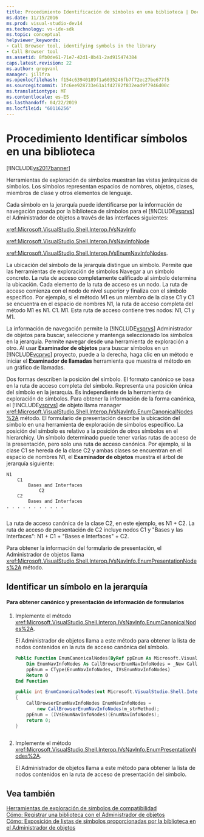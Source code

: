 ```yaml
---
title: Procedimiento Identificación de símbolos en una biblioteca | Documentos de Microsoft
ms.date: 11/15/2016
ms.prod: visual-studio-dev14
ms.technology: vs-ide-sdk
ms.topic: conceptual
helpviewer_keywords:
- Call Browser tool, identifying symbols in the library
- Call Browser tool
ms.assetid: 8fb0de61-71e7-42d1-8b41-2ad915474384
caps.latest.revision: 22
ms.author: gregvanl
manager: jillfra
ms.openlocfilehash: f154c63940189f1a6035246fb7f72ec27be677f5
ms.sourcegitcommit: 1fc6ee928733e61a1f42782f832ead9f7946d00c
ms.translationtype: MT
ms.contentlocale: es-ES
ms.lasthandoff: 04/22/2019
ms.locfileid: "60116256"
---
```

# <a name="how-to-identify-symbols-in-a-library"></a>Procedimiento Identificar símbolos en una biblioteca
[!INCLUDE[vs2017banner](../../includes/vs2017banner.md)]

Herramientas de exploración de símbolos muestran las vistas jerárquicas de símbolos. Los símbolos representan espacios de nombres, objetos, clases, miembros de clase y otros elementos de lenguaje.  
  
 Cada símbolo en la jerarquía puede identificarse por la información de navegación pasada por la biblioteca de símbolos para el [!INCLUDE[vsprvs](../../includes/vsprvs-md.md)] el Administrador de objetos a través de las interfaces siguientes:  
  
 <xref:Microsoft.VisualStudio.Shell.Interop.IVsNavInfo>  
  
 <xref:Microsoft.VisualStudio.Shell.Interop.IVsNavInfoNode>  
  
 <xref:Microsoft.VisualStudio.Shell.Interop.IVsEnumNavInfoNodes>.  
  
 La ubicación del símbolo de la jerarquía distingue un símbolo. Permite que las herramientas de exploración de símbolos Navegar a un símbolo concreto. La ruta de acceso completamente calificado al símbolo determina la ubicación. Cada elemento de la ruta de acceso es un nodo. La ruta de acceso comienza con el nodo de nivel superior y finaliza con el símbolo específico. Por ejemplo, si el método M1 es un miembro de la clase C1 y C1 se encuentra en el espacio de nombres N1, la ruta de acceso completa del método M1 es N1. C1. M1. Esta ruta de acceso contiene tres nodos: N1, C1 y M1.  
  
 La información de navegación permite la [!INCLUDE[vsprvs](../../includes/vsprvs-md.md)] Administrador de objetos para buscar, seleccione y mantenga seleccionado los símbolos en la jerarquía. Permite navegar desde una herramienta de exploración a otro. Al usar **Examinador de objetos** para buscar símbolos en un [!INCLUDE[vcprvc](../../includes/vcprvc-md.md)] proyecto, puede a la derecha, haga clic en un método e iniciar el **Examinador de llamadas** herramienta que muestra el método en un gráfico de llamadas.  
  
 Dos formas describen la posición del símbolo. El formato canónico se basa en la ruta de acceso completa del símbolo. Representa una posición única del símbolo en la jerarquía. Es independiente de la herramienta de exploración de símbolos. Para obtener la información de la forma canónica, el [!INCLUDE[vsprvs](../../includes/vsprvs-md.md)] de objeto llama manager <xref:Microsoft.VisualStudio.Shell.Interop.IVsNavInfo.EnumCanonicalNodes%2A> método. El formulario de presentación describe la ubicación del símbolo en una herramienta de exploración de símbolos específico. La posición del símbolo es relativo a la posición de otros símbolos en el hierarchicy. Un símbolo determinado puede tener varias rutas de acceso de la presentación, pero solo una ruta de acceso canónica. Por ejemplo, si la clase C1 se hereda de la clase C2 y ambas clases se encuentran en el espacio de nombres N1, el **Examinador de objetos** muestra el árbol de jerarquía siguiente:  
  
```  
N1  
    C1  
        Bases and Interfaces  
            C2  
    C2  
        Bases and Interfaces  
. . . . . . . . . . .  
  
```  
  
 La ruta de acceso canónica de la clase C2, en este ejemplo, es N1 + C2. La ruta de acceso de presentación de C2 incluye nodos C1 y "Bases y las Interfaces": N1 + C1 + "Bases e Interfaces" + C2.  
  
 Para obtener la información del formulario de presentación, el Administrador de objetos llama <xref:Microsoft.VisualStudio.Shell.Interop.IVsNavInfo.EnumPresentationNodes%2A> método.  
  
## <a name="identifying-a-symbol-in-the-hierarchy"></a>Identificar un símbolo en la jerarquía  
  
#### <a name="to-obtain-canonical-and-presentation-forms-information"></a>Para obtener canónico y presentación de información de formularios  
  
1. Implemente el método <xref:Microsoft.VisualStudio.Shell.Interop.IVsNavInfo.EnumCanonicalNodes%2A>.  
  
     El Administrador de objetos llama a este método para obtener la lista de nodos contenidos en la ruta de acceso canónica del símbolo.  
  
    ```vb  
    Public Function EnumCanonicalNodes(ByRef ppEnum As Microsoft.VisualStudio.Shell.Interop.IVsEnumNavInfoNodes) As Integer  
        Dim EnumNavInfoNodes As CallBrowserEnumNavInfoNodes = _New CallBrowserEnumNavInfoNodes(m_strMethod)  
        ppEnum = CType(EnumNavInfoNodes, IVsEnumNavInfoNodes)  
        Return 0  
    End Function  
    ```  
  
    ```csharp  
    public int EnumCanonicalNodes(out Microsoft.VisualStudio.Shell.Interop.IVsEnumNavInfoNodes ppEnum)  
    {  
        CallBrowserEnumNavInfoNodes EnumNavInfoNodes =  
            new CallBrowserEnumNavInfoNodes(m_strMethod);  
        ppEnum = (IVsEnumNavInfoNodes)(EnumNavInfoNodes);  
        return 0;  
    }  
  
    ```  
  
2. Implemente el método <xref:Microsoft.VisualStudio.Shell.Interop.IVsNavInfo.EnumPresentationNodes%2A>.  
  
     El Administrador de objetos llama a este método para obtener la lista de nodos contenidos en la ruta de acceso de presentación del símbolo.  
  
## <a name="see-also"></a>Vea también  
 [Herramientas de exploración de símbolos de compatibilidad](../../extensibility/internals/supporting-symbol-browsing-tools.md)   
 [Cómo: Registrar una biblioteca con el Administrador de objetos](../../extensibility/internals/how-to-register-a-library-with-the-object-manager.md)   
 [Cómo: Exposición de listas de símbolos proporcionadas por la biblioteca en el Administrador de objetos](../../extensibility/internals/how-to-expose-lists-of-symbols-provided-by-the-library-to-the-object-manager.md)
